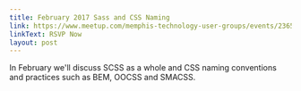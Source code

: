```yaml
---
title: February 2017 Sass and CSS Naming
link: https://www.meetup.com/memphis-technology-user-groups/events/236532094/
linkText: RSVP Now
layout: post
---
```


In February we'll discuss SCSS as a whole and CSS naming conventions and practices such as BEM, OOCSS and SMACSS.
